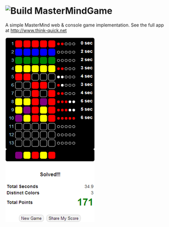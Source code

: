 ![Build](http://thinkquickbuild.cloudapp.net:8080/app/rest/builds/buildType:ThinkQuick_Build/statusIcon)
MasterMindGame
==============

A simple MasterMind web & console game implementation. See the full app at http://www.think-quick.net

![Example Screen Shot](https://github.com/stewie1570/MasterMindGame/blob/master/screen%20shot.png?raw=true)
